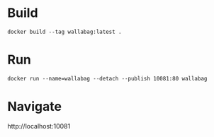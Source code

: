 Build
=====

```docker build --tag wallabag:latest .```

Run
===

```docker run --name=wallabag --detach --publish 10081:80 wallabag```

Navigate
========

http://localhost:10081
